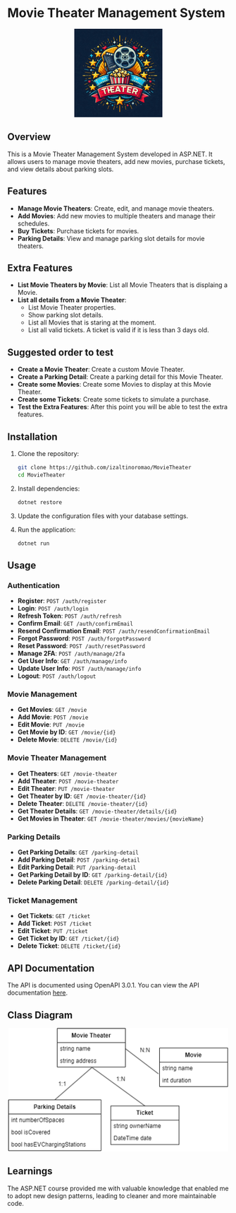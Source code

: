 # Movie Theater Management System

<div style="text-align: center;">
    <img src="logo.jpeg" alt="Logo" width="200"/>
</div>

## Overview

This is a Movie Theater Management System developed in ASP.NET. It allows users to manage movie theaters, add new movies, purchase tickets, and view details about parking slots.

## Features

- **Manage Movie Theaters**: Create, edit, and manage movie theaters.
- **Add Movies**: Add new movies to multiple theaters and manage their schedules.
- **Buy Tickets**: Purchase tickets for movies.
- **Parking Details**: View and manage parking slot details for movie theaters.

## Extra Features

- **List Movie Theaters by Movie**: List all Movie Theaters that is displaing a Movie.
- **List all details from a Movie Theater**: 
    - List Movie Theater properties.
    - Show parking slot details.
    - List all Movies that is staring at the moment.
    - List all valid tickets. A ticket is valid if it is less than 3 days old.

## Suggested order to test

- **Create a Movie Theater**: Create a custom Movie Theater.
- **Create a Parking Detail**: Create a parking detail for this Movie Theater.
- **Create some Movies**: Create some Movies to display at this Movie Theater.
- **Create some Tickets**: Create some tickets to simulate a purchase.
- **Test the Extra Features**: After this point you will be able to test the extra features.

## Installation

1. Clone the repository:
    ```bash
    git clone https://github.com/izaltinoromao/MovieTheater
    cd MovieTheater
    ```

2. Install dependencies:
    ```bash
    dotnet restore
    ```

3. Update the configuration files with your database settings.

4. Run the application:
    ```bash
    dotnet run
    ```

## Usage

### Authentication

- **Register**: `POST /auth/register`
- **Login**: `POST /auth/login`
- **Refresh Token**: `POST /auth/refresh`
- **Confirm Email**: `GET /auth/confirmEmail`
- **Resend Confirmation Email**: `POST /auth/resendConfirmationEmail`
- **Forgot Password**: `POST /auth/forgotPassword`
- **Reset Password**: `POST /auth/resetPassword`
- **Manage 2FA**: `POST /auth/manage/2fa`
- **Get User Info**: `GET /auth/manage/info`
- **Update User Info**: `POST /auth/manage/info`
- **Logout**: `POST /auth/logout`

### Movie Management

- **Get Movies**: `GET /movie`
- **Add Movie**: `POST /movie`
- **Edit Movie**: `PUT /movie`
- **Get Movie by ID**: `GET /movie/{id}`
- **Delete Movie**: `DELETE /movie/{id}`

### Movie Theater Management

- **Get Theaters**: `GET /movie-theater`
- **Add Theater**: `POST /movie-theater`
- **Edit Theater**: `PUT /movie-theater`
- **Get Theater by ID**: `GET /movie-theater/{id}`
- **Delete Theater**: `DELETE /movie-theater/{id}`
- **Get Theater Details**: `GET /movie-theater/details/{id}`
- **Get Movies in Theater**: `GET /movie-theater/movies/{movieName}`

### Parking Details

- **Get Parking Details**: `GET /parking-detail`
- **Add Parking Detail**: `POST /parking-detail`
- **Edit Parking Detail**: `PUT /parking-detail`
- **Get Parking Detail by ID**: `GET /parking-detail/{id}`
- **Delete Parking Detail**: `DELETE /parking-detail/{id}`

### Ticket Management

- **Get Tickets**: `GET /ticket`
- **Add Ticket**: `POST /ticket`
- **Edit Ticket**: `PUT /ticket`
- **Get Ticket by ID**: `GET /ticket/{id}`
- **Delete Ticket**: `DELETE /ticket/{id}`

## API Documentation

The API is documented using OpenAPI 3.0.1. You can view the API documentation [here](http://localhost:5034/Swagger/index.html).

## Class Diagram

<div style="text-align: center;">
    <img src="Diagrama de Classe.png" alt="Logo" width="500"/>
</div>

## Learnings

The ASP.NET course provided me with valuable knowledge that enabled me to adopt new design patterns, leading to cleaner and more maintainable code.
